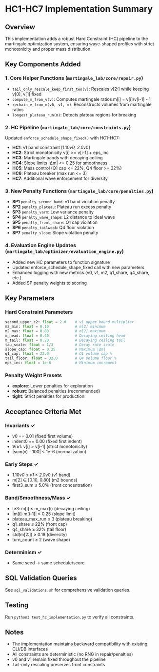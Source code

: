 # HC1-HC7 Implementation Summary

## Overview
This implementation adds a robust Hard Constraint (HC) pipeline to the martingale optimization system, ensuring wave-shaped profiles with strict monotonicity and proper mass distribution.

## Key Components Added

### 1. Core Helper Functions (`martingale_lab/core/repair.py`)
- `tail_only_rescale_keep_first_two(v)`: Rescales v[2:] while keeping v[0], v[1] fixed
- `compute_m_from_v(v)`: Computes martingale ratios m[i] = v[i]/v[i-1] - 1
- `rechain_v_from_m(v0, v1, m)`: Reconstructs volumes from martingale ratios
- `longest_plateau_run(m)`: Detects plateau regions for breaking

### 2. HC Pipeline (`martingale_lab/core/constraints.py`)
Updated `enforce_schedule_shape_fixed()` with HC1-HC7:

- **HC1**: v1 band constraint [1.10*v0, 2.0*v0]
- **HC2**: Strict monotonicity v[i] >= v[i-1] + eps_inc
- **HC3**: Martingale bands with decaying ceiling
- **HC4**: Slope limits |Δm| <= 0.25 for smoothness
- **HC5**: Mass control (Q1 cap <= 22%, Q4 floor >= 32%)
- **HC6**: Plateau breaker (max run <= 3)
- **HC7**: Additional wave enforcement for diversity

### 3. New Penalty Functions (`martingale_lab/core/penalties.py`)
- **SP1** `penalty_second_band`: v1 band violation penalty
- **SP2** `penalty_plateau`: Plateau run excess penalty
- **SP3** `penalty_varm`: Low variance penalty
- **SP4** `penalty_wave_shape`: L2 distance to ideal wave
- **SP5** `penalty_front_share`: Q1 cap violation
- **SP6** `penalty_tailweak`: Q4 floor violation
- **SP7** `penalty_slope`: Slope violation penalty

### 4. Evaluation Engine Updates (`martingale_lab/optimizer/evaluation_engine.py`)
- Added new HC parameters to function signature
- Updated enforce_schedule_shape_fixed call with new parameters
- Enhanced logging with new metrics (v0, v1, m2, q1_share, q4_share, etc.)
- Added SP penalty weights to scoring

## Key Parameters

### Hard Constraint Parameters
```python
second_upper_c2: float = 2.0    # v1 upper bound multiplier
m2_min: float = 0.10            # m[2] minimum
m2_max: float = 0.80            # m[2] maximum  
m_head: float = 0.40            # Decaying ceiling head
m_tail: float = 0.20            # Decaying ceiling tail
tau_scale: float = 1/3          # Decay rate scale
slope_cap: float = 0.25         # Maximum |Δm|
q1_cap: float = 22.0            # Q1 volume cap %
tail_floor: float = 32.0        # Q4 volume floor %
eps_inc: float = 1e-6           # Minimum increment
```

### Penalty Weight Presets
- **explore**: Lower penalties for exploration
- **robust**: Balanced penalties (recommended)
- **tight**: Strict penalties for production

## Acceptance Criteria Met

### Invariants ✓
- v0 == 0.01 (fixed first volume)
- indent0 == 0.00 (fixed first indent)
- ∀i≥1: v[i] > v[i-1] (strict monotonicity)
- |sum(v) - 100| < 1e-6 (normalization)

### Early Steps ✓
- 1.10*v0 ≤ v1 ≤ 2.0*v0 (v1 band)
- m[2] ∈ [0.10, 0.80] (m2 bounds)
- first3_sum ≤ 5.0% (front concentration)

### Band/Smoothness/Mass ✓
- i≥3: m[i] ≤ m_max(i) (decaying ceiling)
- |m[i]-m[i-1]| ≤ 0.25 (slope limit)
- plateau_max_run ≤ 3 (plateau breaking)
- q1_share ≤ 22% (front cap)
- q4_share ≥ 32% (tail floor)
- std(m[2:]) ≥ 0.18 (diversity)
- turn_count ≥ 2 (wave shape)

### Determinism ✓
- Same seed → same schedule/score

## SQL Validation Queries
See `sql_validations.sh` for comprehensive validation queries.

## Testing
Run `python3 test_hc_implementation.py` to verify all constraints.

## Notes
- The implementation maintains backward compatibility with existing CLI/DB interfaces
- All constraints are deterministic (no RNG in repair/penalties)
- v0 and v1 remain fixed throughout the pipeline
- Tail-only rescaling preserves front constraints
